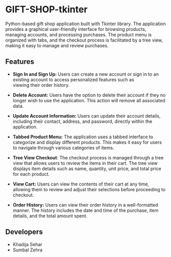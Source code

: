 # GIFT-SHOP-tkinter
Python-based gift shop application built with Tkinter library. The application provides a graphical user-friendly interface for browsing products, managing accounts, and processing purchases. The product menu is organized with tabs, and the checkout process is facilitated by a tree view, making it easy to manage and review purchases.

## Features
- **Sign In and Sign Up:** Users can create a new account or sign in to an existing account to access personalized features such as     
  viewing their order history.

- **Delete Account:** Users have the option to delete their account if they no longer wish to use the application. This action will 
  remove all associated data.

- **Update Account Information:** Users can update their account details, including their contact, address, and password, directly within 
  the application.

- **Tabbed Product Menu:** The application uses a tabbed interface to categorize and display different products. This makes it easy for 
  users to navigate through various categories of items.

- **Tree View Checkout**: The checkout process is managed through a tree view that allows users to review the items in their cart. The 
  tree view displays item details such as name, quantity, unit price, and total price for each product.

- **View Cart:** Users can view the contents of their cart at any time, allowing them to review and adjust their selections before 
  proceeding to checkout.

- **Order History:** Users can view their order history in a well-formatted manner. The history includes the date and time of the 
  purchase, item details, and the total amount spent.

## Developers
- Khadija Sehar
- Sumbal Zehra
